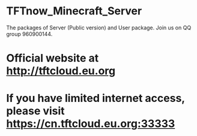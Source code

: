 # TFTnow_Minecraft_Server
  The packages of Server (Public version) and User package. Join us on QQ group 960900144.
# Official website at http://tftcloud.eu.org
# If you have limited internet access, please visit https://cn.tftcloud.eu.org:33333
